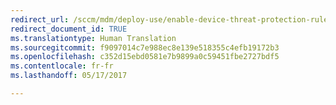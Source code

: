```yaml
---
redirect_url: /sccm/mdm/deploy-use/enable-device-threat-protection-rule-compliance-policy
redirect_document_id: TRUE
ms.translationtype: Human Translation
ms.sourcegitcommit: f9097014c7e988ec8e139e518355c4efb19172b3
ms.openlocfilehash: c352d15ebd0581e7b9899a0c59451fbe2727bdf5
ms.contentlocale: fr-fr
ms.lasthandoff: 05/17/2017

---
```


